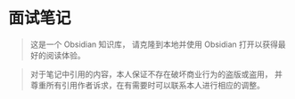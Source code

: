 # 面试笔记

> 这是一个 Obsidian 知识库，
> 请克隆到本地并使用 Obsidian 打开以获得最好的阅读体验。

> 对于笔记中引用的内容，本人保证不存在破坏商业行为的盗版或盗用，
> 并尊重所有引用作者诉求，在有需要时可以联系本人进行相应的调整。
